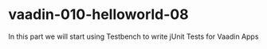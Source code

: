 # vaadin-010-helloworld-08

In this part we will start using Testbench to write jUnit Tests for Vaadin Apps